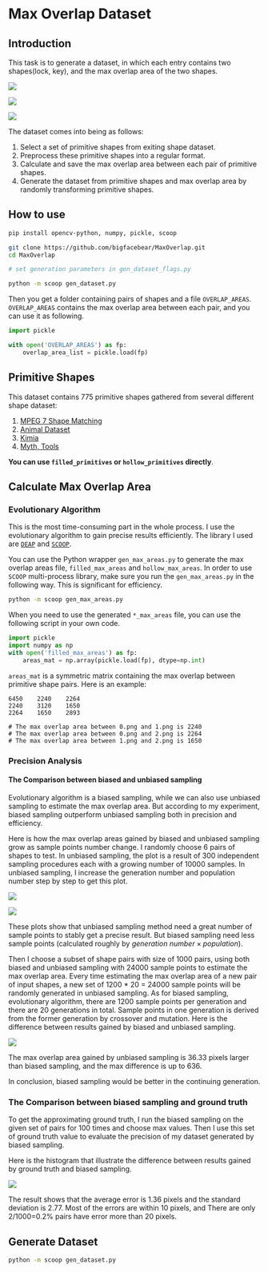 # Max Overlap Dataset

## Introduction

This task is to generate a dataset, in which each entry contains two shapes(lock, key), and the max overlap area of the two shapes.

![](./misc/L.png)

![](./misc/K.png)

![](./misc/overlap.png)

The dataset comes into being as follows:

1. Select a set of primitive shapes from exiting shape dataset.
2. Preprocess these primitive shapes into a regular format.
3. Calculate and save the max overlap area between each pair of primitive shapes.
4. Generate the dataset from primitive shapes and max overlap area by randomly transforming primitive shapes.

## How to use

```bash
pip install opencv-python, numpy, pickle, scoop
```

```bash
git clone https://github.com/bigfacebear/MaxOverlap.git
cd MaxOverlap

# set generation parameters in gen_dataset_flags.py

python -m scoop gen_dataset.py
```

Then you get a folder containing pairs of shapes and a file `OVERLAP_AREAS`. `OVERLAP_AREAS` contains the max overlap area between each pair, and you can use it as following.

```python
import pickle

with open('OVERLAP_AREAS') as fp:
    overlap_area_list = pickle.load(fp)
```

## Primitive Shapes

This dataset contains 775 primitive shapes gathered from several different shape dataset:

1. [MPEG 7 Shape Matching](http://www.dabi.temple.edu/~shape/MPEG7/dataset.html)
2. [Animal Dataset](https://sites.google.com/site/xiangbai/animaldataset)
3. [Kimia](http://vision.lems.brown.edu/content/available-software-and-databases)
4. [Myth, Tools](http://tosca.cs.technion.ac.il/book/resources_data.html)


**You can use `filled_primitives` or `hollow_primitives` directly**. 

## Calculate Max Overlap Area

### Evolutionary Algorithm

This is the most time-consuming part in the whole process. I use the evolutionary algorithm to gain precise results efficiently. The library I used are [`DEAP`](https://github.com/DEAP/deap) and [`SCOOP`](https://github.com/soravux/scoop/).

You can use the Python wrapper `gen_max_areas.py` to generate the max overlap areas file, `filled_max_areas` and `hollow_max_areas`. In order to use `SCOOP` multi-process library, make sure you run the `gen_max_areas.py` in the following way. This is significant for efficiency.

```bash
python -m scoop gen_max_areas.py
```

When you need to use the generated `*_max_areas` file, you can use the following script in your own code.

```python
import pickle
import numpy as np
with open('filled_max_areas') as fp:
    areas_mat = np.array(pickle.load(fp), dtype=np.int)
```

`areas_mat` is a symmetric matrix containing the max overlap between primitive shape pairs. Here is an example:

```
6450    2240    2264
2240    3120    1650
2264    1650    2893

# The max overlap area between 0.png and 1.png is 2240
# The max overlap area between 0.png and 2.png is 2264
# The max overlap area between 1.png and 2.png is 1650
```

### Precision Analysis

#### The Comparison between biased and unbiased sampling

Evolutionary algorithm is a biased sampling, while we can also use unbiased sampling to estimate the max overlap area. But according to my experiment, biased sampling outperform unbiased sampling both in precision and efficiency.

Here is how the max overlap areas gained by biased and unbiased sampling grow as sample points number change. I randomly choose 6 pairs of shapes to test. In unbiased sampling, the plot is a result of 300 independent sampling procedures each with a growing number of 10000 samples. In unbiased sampling, I increase the generation number and population number step by step to get this plot.

![](./misc/unbiased_grow.png)

![](./misc/biased_grow.png)

These plots show that unbiased sampling method need a great number of sample points to stably get a precise result. But biased sampling need less sample points (calculated roughly by $generation\ number \times population$).

Then I choose a subset of shape pairs with size of 1000 pairs, using both biased and unbiased sampling with 24000 sample points to estimate the max overlap area. Every time estimating the max overlap area of a new pair of input shapes, a new set of 1200 * 20 = 24000 sample points will be randomly generated in unbiased sampling. As for biased sampling, evolutionary algorithm, there are 1200 sample points per generation and there are 20 generations in total. Sample points in one generation is derived from the former generation by crossover and mutation. Here is the difference between results gained by biased and unbiased sampling.

![](./misc/bias_vs_unbias.png)

The max overlap area gained by unbiased sampling is 36.33 pixels larger than biased sampling, and the max difference is up to 636.

In conclusion, biased sampling would be better in the continuing generation.

### The Comparison between biased sampling and ground truth

To get the approximating ground truth, I run the biased sampling on the given set of pairs for 100 times and choose max values. Then I use this set of ground truth value to evaluate the precision of my dataset generated by biased sampling. 

Here is the histogram that illustrate the difference between results gained by ground truth and biased sampling.

![](./misc/groundtruth_vs_bias.png)

The result shows that the average error is 1.36 pixels and the standard deviation is 2.77. Most of the errors are within 10 pixels, and There are only 2/1000=0.2% pairs have error more than 20 pixels.

## Generate Dataset

```bash
python -m scoop gen_dataset.py
```

